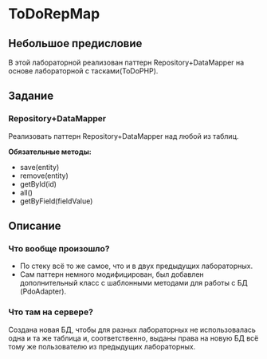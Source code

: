 # ToDoRepMap
## Небольшое предисловие
В этой лабораторной реализован паттерн Repository+DataMapper 
на основе лабораторной с тасками(ToDoPHP).

## Задание
### Repository+DataMapper
Реализовать паттерн Repository+DataMapper над любой из таблиц.

**Обязательные методы:**
- save(entity)
- remove(entity)
- getById(id)
- all()
- getByField(fieldValue)
## Описание
### Что вообще произошло?
- По стеку всё то же самое, что и в двух предыдущих лабораторных.
- Сам паттерн немного модифицирован, был добавлен дополнительный 
класс с шаблонными методами для работы с БД (PdoAdapter).

### Что там на сервере?
Создана новая БД, чтобы для разных лабораторных не использовалась 
одна и та же таблица и, соответственно, выданы права на новую БД 
всё тому же пользователю из предыдущих лабораторных.
